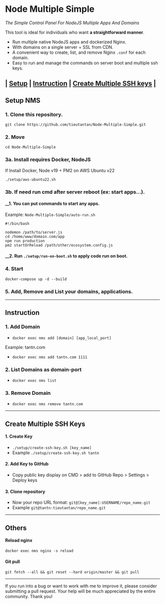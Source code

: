 # Node Multiple Simple

*The Simple Control Panel For NodeJS Multiple Apps And Domains*

This tool is ideal for individuals who want **a straightforward manner**.

- Run multiple native NodeJS apps and dockerized Nginx.
- With domains on a single server + SSL from CDN.
- A convenient way to create, list, and remove Nginx `.conf` for each domain.
- Easy to run and manage the commands on server boot and multiple ssh keys.

## | [Setup](#setup-nms-in-a-new-aws-ubuntu-server) | [Instruction](#instruction) | [Create Multiple SSH keys](#create-multiple-ssh-keys) |

## Setup NMS

### 1. Clone this repository.
`git clone https://github.com/tieutantan/Node-Multiple-Simple.git`

### 2. Move
`cd Node-Multiple-Simple`

### 3a. Install requires Docker, NodeJS
If Install Docker, Node v19 + PM2 on AWS Ubuntu v22

`./setup/aws-ubuntu22.sh`

### 3b. If need run cmd after server reboot (ex: start apps...).

#### __1. You can put commands to start any apps.

Example: `Node-Multiple-Simple/auto-run.sh`

```
#!/bin/bash

nodemon /path/to/server.js
cd /home/www/domain.com/app
npm run production
pm2 startOrReload /path/other/ecosystem.config.js
```

#### __2. Run `./setup/run-on-boot.sh` to apply code run on boot.

### 4. Start
`docker-compose up -d --build`

### 5. Add, Remove and List your domains, applications.

----

## Instruction

### 1. Add Domain
- `docker exec nms add [domain] [app_local_port]`

Example: tantn.com

- `docker exec nms add tantn.com 1111`

### 2. List Domains as domain-port
- `docker exec nms list`

### 3. Remove Domain
- `docker exec nms remove tantn.com`

----

## Create Multiple SSH Keys

#### 1. Create Key
- `./setup/create-ssh-key.sh [key_name]`
- Example `./setup/create-ssh-key.sh tantn`

#### 2. Add Key to GitHub
- Copy public key display on CMD > add to GitHub Repo > Settings > Deploy keys

#### 3. Clone repository
- Now your repo URL format: `git@[key_name]:USERNAME/repo_name.git`
- Example `git@tantn:tieutantan/repo_name.git`

----

## Others

#### Reload nginx
`docker exec nms nginx -s reload`

#### Git pull
`git fetch --all && git reset --hard origin/master && git pull`

----

If you run into a bug or want to work with me to improve it, 
please consider submitting a pull request. 
Your help will be much appreciated by the entire community. Thank you!